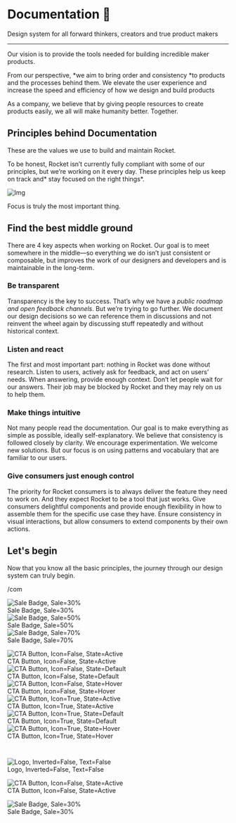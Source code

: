 
# Documentation 🚀

Design system for all forward thinkers, creators and true product makers

---

Our vision is to provide the tools needed for building incredible maker products.

From our perspective, *we aim to bring order and consistency *to products and the processes behind them. We elevate the user experience and increase the speed and efficiency of how we design and build products

As a company, we believe that by giving people resources to create products easily, we all will make humanity better. Together.

## Principles behind Documentation

These are the values we use to build and maintain Rocket.

To be honest, Rocket isn’t currently fully compliant with some of our principles, but we’re working on it every day. These principles help us keep on track and* stay focused on the right things*.

![Img](https://studio-assets.supernova.io/design-systems/14533/9289758a-6300-472a-bbc6-a57098081abf.jpeg)

Focus is truly the most important thing.

## Find the best middle ground

There are 4 key aspects when working on Rocket. Our goal is to meet somewhere in the middle—so everything we do isn’t just consistent or composable, but improves the work of our designers and developers and is maintainable in the long-term.

### Be transparent

Transparency is the key to success. That’s why we have a *public roadmap and open feedback channels*. But we’re trying to go further. We document our design decisions so we can reference them in discussions and not reinvent the wheel again by discussing stuff repeatedly and without historical context.

### Listen and react

The first and most important part: nothing in Rocket was done without research. Listen to users, actively ask for feedback, and act on users’ needs. When answering, provide enough context. Don’t let people wait for our answers. Their job may be blocked by Rocket and they may rely on us to help them.

### Make things intuitive

Not many people read the documentation. Our goal is to make everything as simple as possible, ideally self-explanatory. We believe that consistency is followed closely by clarity. We encourage experimentation. We welcome new solutions. But our focus is on using patterns and vocabulary that are familiar to our users.

### Give consumers just enough control

The priority for Rocket consumers is to always deliver the feature they need to work on. And they expect Rocket to be a tool that just works. Give consumers delightful components and provide enough flexibility in how to assemble them for the specific use case they have. Ensure consistency in visual interactions, but allow consumers to extend components by their own actions.

## Let's begin

Now that you know all the basic principles, the journey through our design system can truly begin.

/com

  
![Sale Badge, Sale=30%](https://studio-assets.supernova.io/design-systems/14533/4bc866b5-8fcd-49ac-84ca-3582f62d77be.png)  
Sale Badge, Sale=30%  
![Sale Badge, Sale=50%](https://studio-assets.supernova.io/design-systems/14533/b95ebbc6-b930-4a65-9f22-57a3e482a0e4.png)  
Sale Badge, Sale=50%  
![Sale Badge, Sale=70%](https://studio-assets.supernova.io/design-systems/14533/b304e3be-8a93-40e1-a815-a54ca6e7acdf.png)  
Sale Badge, Sale=70%  


  
![CTA Button, Icon=False, State=Active](https://studio-assets.supernova.io/design-systems/14533/00fdd875-d383-4f74-b27f-430969129b79.png)  
CTA Button, Icon=False, State=Active  
![CTA Button, Icon=False, State=Default](https://studio-assets.supernova.io/design-systems/14533/57832681-a49f-4a4f-8d9a-9db6028babd3.png)  
CTA Button, Icon=False, State=Default  
![CTA Button, Icon=False, State=Hover](https://studio-assets.supernova.io/design-systems/14533/8fbcbbf9-8930-44a5-9ebe-7268fa4c7e05.png)  
CTA Button, Icon=False, State=Hover  
![CTA Button, Icon=True, State=Active](https://studio-assets.supernova.io/design-systems/14533/c72efd42-b978-4daa-8112-caf430beb7ae.png)  
CTA Button, Icon=True, State=Active  
![CTA Button, Icon=True, State=Default](https://studio-assets.supernova.io/design-systems/14533/b2feeb31-0cc4-4c61-89d1-18ff66d9e32b.png)  
CTA Button, Icon=True, State=Default  
![CTA Button, Icon=True, State=Hover](https://studio-assets.supernova.io/design-systems/14533/d16b827e-999c-4bad-a724-37c11ea11ef8.png)  
CTA Button, Icon=True, State=Hover  


```javascript  
  
```

  
![Logo, Inverted=False, Text=False](https://studio-assets.supernova.io/design-systems/14533/06875ba0-7050-428d-9491-b4e9e090c292.png)  
Logo, Inverted=False, Text=False  


  
  


  
![CTA Button, Icon=False, State=Active](https://studio-assets.supernova.io/design-systems/14533/00fdd875-d383-4f74-b27f-430969129b79.png)  
CTA Button, Icon=False, State=Active  


  
![Sale Badge, Sale=30%](https://studio-assets.supernova.io/design-systems/14533/4bc866b5-8fcd-49ac-84ca-3582f62d77be.png)  
Sale Badge, Sale=30%  
